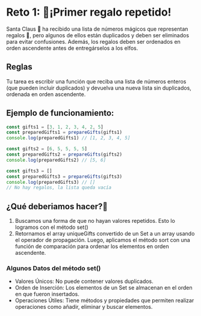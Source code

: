 # Reto 1: 🎁¡Primer regalo repetido!

Santa Claus 🎅 ha recibido una lista de números mágicos que representan regalos 🎁, pero algunos de ellos están duplicados y deben ser eliminados para evitar confusiones. Además, los regalos deben ser ordenados en orden ascendente antes de entregárselos a los elfos.

## Reglas

Tu tarea es escribir una función que reciba una lista de números enteros (que pueden incluir duplicados) y devuelva una nueva lista sin duplicados, ordenada en orden ascendente.

## Ejemplo de funcionamiento:

```javascript
const gifts1 = [3, 1, 2, 3, 4, 2, 5]
const preparedGifts1 = prepareGifts(gifts1)
console.log(preparedGifts1) // [1, 2, 3, 4, 5]

const gifts2 = [6, 5, 5, 5, 5]
const preparedGifts2 = prepareGifts(gifts2)
console.log(preparedGifts2) // [5, 6]

const gifts3 = []
const preparedGifts3 = prepareGifts(gifts3)
console.log(preparedGifts3) // []
// No hay regalos, la lista queda vacía
```

## ¿Qué deberiamos hacer?🤔

1. Buscamos una forma de que no hayan valores repetidos. Esto lo logramos con el método set()
2. Retornamos el array uniqueGifts convertido de un Set a un array usando el operador de propagación. Luego, aplicamos el método sort con una función de comparación para ordenar los elementos en orden ascendente.

### Algunos Datos del método set()

- Valores Únicos: No puede contener valores duplicados.
- Orden de Inserción: Los elementos de un Set se almacenan en el orden en que fueron insertados.
- Operaciones Útiles: Tiene métodos y propiedades que permiten realizar operaciones como añadir, eliminar y buscar elementos.
